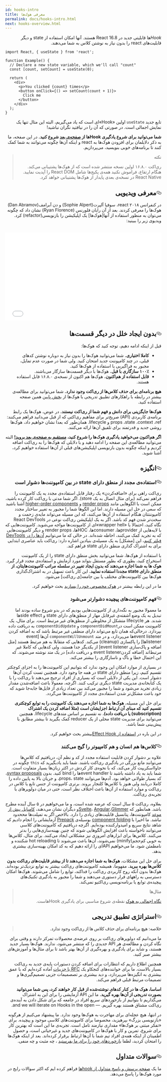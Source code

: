 ```yaml
---
id: hooks-intro
title: معرفی هوک‌ها
permalink: docs/hooks-intro.html
next: hooks-overview.html
---
```


<p dir="rtl"><em>Hook</em>ها قابلیتی جدید در React 16.8 هستند. آنها امکان استفاده از state و دیگر قابلیت‌‌های react را بدون نیاز به نوشتن کلاس به شما می‌‌دهند.</p>

```js{4,5}
import React, { useState } from 'react';

function Example() {
  // Declare a new state variable, which we'll call "count"
  const [count, setCount] = useState(0);

  return (
    <div>
      <p>You clicked {count} times</p>
      <button onClick={() => setCount(count + 1)}>
        Click me
      </button>
    </div>
  );
}
```

<p dir="rtl">تابع جدید <code>useState</code> اولین «Hook»ای است که یاد می‌‌گیریم، البته این مثال تنها یک نمایش اجمالی است. در صورتی که آن را در نیافتید نگران نباشید!</p>


<p dir="rtl"><b>شما می‌‌توانید برای  شروع یادگیری Hookها از <a href="/docs/hooks-overview.html">صفحه‌‌ی بعد</a> شروع کنید.</b>
در این صفحه، ما به ذکر دلایلمان برای افزودن هوک‌‌ها به react و اینکه آن‌‌ها چگونه می‌‌توانند به شما کمک کنند تا برنامه‌‌های خوبی بنویسید، می‌‌پردازیم.</p>


<blockquote dir="rtl">
<p>نکته</p>
<p>ری‌‌اکت ۱۶.۸.۰ اولین نسخه منتشر شده است که از هوک‌‌ها پشتیبانی می‌‌کند. هنگام ارتقاع، فراموش نکنید همه‌‌ی پکیج‌‌ها شامل React DOM را آپدیت نمایید. React Native در نسخه‌‌ی بعدی پایدار از هوک‌‌ها پشتیبانی خواهد کرد. </p>
</blockquote>

<h2 dir="rtl" id="video-introduction"><a href="#video-introduction" aria-hidden="true" class="anchor"><svg aria-hidden="true" height="16" version="1.1" viewBox="0 0 16 16" width="16"><path fill-rule="evenodd" d="M4 9h1v1H4c-1.5 0-3-1.69-3-3.5S2.55 3 4 3h4c1.45 0 3 1.69 3 3.5 0 1.41-.91 2.72-2 3.25V8.59c.58-.45 1-1.27 1-2.09C10 5.22 8.98 4 8 4H4c-.98 0-2 1.22-2 2.5S3 9 4 9zm9-3h-1v1h1c1 0 2 1.22 2 2.5S13.98 12 13 12H9c-.98 0-2-1.22-2-2.5 0-.83.42-1.64 1-2.09V6.25c-1.09.53-2 1.84-2 3.25C6 11.31 7.55 13 9 13h4c1.45 0 3-1.69 3-3.5S14.5 6 13 6z"></path>
</svg></a>معرفی ویدیویی </h2>

<p dir="rtl">در کنفرانس ۲۰۱۸ react، سوفیا آلپرت(Sophie Alpert) و دن آبرامف(Dan Abramov) هوک‌‌ها را معرفی کردند. بعد از آن رایان فلورنس (Ryan Florence) نشان داد که چگونه می‌‌توان به منظور استفاده از آنها[هوک‌‌ها] یک اپلیکیشن را بازنویسی(refactor) کرد. ویدیوی زیر را ببینید:</p>

<br>

<div dir="rtl">
          <div class="gatsby-resp-iframe-wrapper" style="padding-bottom: 56.30769230769231%; position: relative; height: 0; overflow: hidden;">
            <iframe src="//www.youtube.com/embed/dpw9EHDh2bM" frameborder="0" allowfullscreen="" style="
            position: absolute;
            top: 0;
            left: 0;
            width: 100%;
            height: 100%;
          "></iframe>
          </div>
          </div>

<h2 dir="rtl" id="no-breaking-changes"><a href="#no-breaking-changes" aria-hidden="true" class="anchor"><svg aria-hidden="true" height="16" version="1.1" viewBox="0 0 16 16" width="16"><path fill-rule="evenodd" d="M4 9h1v1H4c-1.5 0-3-1.69-3-3.5S2.55 3 4 3h4c1.45 0 3 1.69 3 3.5 0 1.41-.91 2.72-2 3.25V8.59c.58-.45 1-1.27 1-2.09C10 5.22 8.98 4 8 4H4c-.98 0-2 1.22-2 2.5S3 9 4 9zm9-3h-1v1h1c1 0 2 1.22 2 2.5S13.98 12 13 12H9c-.98 0-2-1.22-2-2.5 0-.83.42-1.64 1-2.09V6.25c-1.09.53-2 1.84-2 3.25C6 11.31 7.55 13 9 13h4c1.45 0 3-1.69 3-3.5S14.5 6 13 6z"></path></svg></a>بدون ایجاد خلل در دیگر قسمت‌‌ها </h2>

<p dir="rtl">قبل از اینکه ادامه دهیم، توجه کنید که هوک‌‌ها:</p>

<ul dir="rtl">
<li><strong>کاملا اختیاری.</strong> شما می‌‌توانید هوک‌‌ها را  بدون نیاز به دوباره نوشتن کدهای قبلی، در چند کامپوننت جدید امتحان کنید. ولی شما در صورت عدم تمایل،‌‌ مجبور به فراگیریی یا استفاده از هوک‌‌ها کنید.</li>
<li><strong>۱۰۰٪‌‌ سازگاری با قبل.</strong> هوک‌‌ها با دیگر قسمت‌‌‌‌ها سازگار می‌‌باشند.</li>
<li><strong>قابل استفاده از هم‌‌اکنون.</strong> هوک‌ها هم اکنون از نسخه‌‌ی ۱۶.۸.۰ قابل استفاده هستند.</li>
</ul>

<p dir="rtl"><strong>هیچ برنامه‌‌ای برای حذف کلاس‌‌ها از ری‌‌اکت وجود ندارد.</strong> شما می‌‌توانید برای مطالعه‌‌ی بیشتر در رابطه با راهکار‌‌‌‌های تطبیق تدریجی با هوک‌‌ها از <a href="#gradual-adoption-strategy">بخش پایین</a> همین صفحه استفاده کنید.</p>

<p dir="rtl"><strong>هوک‌‌ها جایگزینی برای دانش و فهم شما از ری‌‌اکت نیستند.</strong> در عوض، هوک‌‌ها یک رابط برنامه‌‌ی کاربردی (API) صریح‌‌تر برای مفاهیم ری‌‌اکتی که از قبل می‌‌دانید فراهم می‌‌کنند: props ،state ،context ،ref و lifecycle. همان‌‌طور که بعدا نشان خواهیم داد، هوک‌‌ها روشی جدید و قدرتمند برای تلفیق آن‌‌ها ارائه می‌‌کنند.</p>

<p dir="rtl"><strong>اگر هم‌‌اکنون می‌‌خواهید یادگیری هوک‌‌ها را شروع کنید، <a href="/docs/hooks-overview.html">مستقیم به صفحه‌‌ی بعد بروید!</a></strong> البته می‌‌توانید مطالعه‌‌ی این صفحه را ادامه دهید و با دلایلی که هوک‌‌ها را به ری‌‌اکت اضافه کردیم و اینکه چگونه بدون بازنویسی اپلیکیشن‌‌های قبلی از آن‌‌ها استفاده خواهیم کرد، آشنا شوید.</p>

<h2 dir="rtl" id="motivation"><a href="#motivation" aria-hidden="true" class="anchor"><svg aria-hidden="true" height="16" version="1.1" viewBox="0 0 16 16" width="16"><path fill-rule="evenodd" d="M4 9h1v1H4c-1.5 0-3-1.69-3-3.5S2.55 3 4 3h4c1.45 0 3 1.69 3 3.5 0 1.41-.91 2.72-2 3.25V8.59c.58-.45 1-1.27 1-2.09C10 5.22 8.98 4 8 4H4c-.98 0-2 1.22-2 2.5S3 9 4 9zm9-3h-1v1h1c1 0 2 1.22 2 2.5S13.98 12 13 12H9c-.98 0-2-1.22-2-2.5 0-.83.42-1.64 1-2.09V6.25c-1.09.53-2 1.84-2 3.25C6 11.31 7.55 13 9 13h4c1.45 0 3-1.69 3-3.5S14.5 6 13 6z"></path></svg></a>انگیزه</h2>

<h3 dir="rtl" id="its-hard-to-reuse-stateful-logic-between-components"><a href="#its-hard-to-reuse-stateful-logic-between-components" aria-hidden="true" class="anchor"><svg aria-hidden="true" height="16" version="1.1" viewBox="0 0 16 16" width="16"><path fill-rule="evenodd" d="M4 9h1v1H4c-1.5 0-3-1.69-3-3.5S2.55 3 4 3h4c1.45 0 3 1.69 3 3.5 0 1.41-.91 2.72-2 3.25V8.59c.58-.45 1-1.27 1-2.09C10 5.22 8.98 4 8 4H4c-.98 0-2 1.22-2 2.5S3 9 4 9zm9-3h-1v1h1c1 0 2 1.22 2 2.5S13.98 12 13 12H9c-.98 0-2-1.22-2-2.5 0-.83.42-1.64 1-2.09V6.25c-1.09.53-2 1.84-2 3.25C6 11.31 7.55 13 9 13h4c1.45 0 3-1.69 3-3.5S14.5 6 13 6z"></path></svg></a>استفاده‌‌ی مجدد از منطق دارای state در بین کامپوننت‌‌ها دشوار است</h3>

<p dir="rtl">ری‌‌اکت راهی برای «اضافه‌کردن» یک رفتار  قابل استفاده‌‌ی مجدد یه یک کامپوننت را فراهم نمی‌‌کند (برای مثال اتصال به یک store). اگر شما مدتی با ری‌‌اکت کار کرده باشید، ممکن است با الگوهایی مانند <a href="/docs/render-props.html">render props</a> و <a href="/docs/higher-order-components.html">higher-order components</a> آشنا باشید که سعی در حل این مسیله دارند.  اما این الگوها شما را مجبور به تغییر ساختار مجدد کامپوننتتان هنگام استفاده‌‌ از آن‌‌ها می‌‌کنند، که این مسیله می‌‌تواند مایه‌‌ی زحمت و سخت‌‌تر شدن فهم کد باشد. اگر به یک اپلیکیشن ری‌‌اکت نوعی در React DevTools نگاه کنید، احتمالا با «wrapper hell»ای از کامپوننت‌‌ها مواجه می‌‌شوید. کامپوننت‌‌هایی که با لایه‌‌هایی از providerها، consumerها، HOCها، render props و دیگر کامپوننت‌‌هایی که به تجرید کمک می‌‌کنند، احاطه شده‌‌اند.  در حالی که ما می‌‌توانیم <a href="https://github.com/facebook/react-devtools/pull/503">آن‌‌ها را در DevTools فیلتر کنیم</a>، این [مشکل] به یک مسیله‌‌ی بنیادین اشاره دارد: ری‌‌اکت باید عناصری ابتدایی برای به اشتراک گذاری منطق دارای state فراهم کند.</p>

<p dir="rtl">با استفاده از هوک‌‌ها، شما می‌‌توانید بخش منطق دارای state را از یک کامپوننت استخراج کنید، بطوری که بطور مستقل بتواند مورد آزمایش و استفاده‌‌ی مجدد قرار گیرد. <strong>هوک ها به شما اجازه می‌‌دهند که بدون ایجاد تغییر در سلسله مراتب کامپوننت‌‌هایتان، از منطق دارای state مجددا استفاده نمایید.</strong> این کار باعث تسهیل در به اشتراک‌‌گذاری هوک‌‌ها بین کامپوننت‌‌های مختلف یا بین جامعه[ی ری‌‌اکت] می‌‌شود.</p>

<p dir="rtl">ما در این رابطه بیشتر در  <a href="/docs/hooks-custom.html">هوک مخصوص خود را بسازید</a> بحث خواهیم کرد.</p>

<h3 dir="rtl" id="complex-components-become-hard-to-understand"><a href="#complex-components-become-hard-to-understand" aria-hidden="true" class="anchor"><svg aria-hidden="true" height="16" version="1.1" viewBox="0 0 16 16" width="16"><path fill-rule="evenodd" d="M4 9h1v1H4c-1.5 0-3-1.69-3-3.5S2.55 3 4 3h4c1.45 0 3 1.69 3 3.5 0 1.41-.91 2.72-2 3.25V8.59c.58-.45 1-1.27 1-2.09C10 5.22 8.98 4 8 4H4c-.98 0-2 1.22-2 2.5S3 9 4 9zm9-3h-1v1h1c1 0 2 1.22 2 2.5S13.98 12 13 12H9c-.98 0-2-1.22-2-2.5 0-.83.42-1.64 1-2.09V6.25c-1.09.53-2 1.84-2 3.25C6 11.31 7.55 13 9 13h4c1.45 0 3-1.69 3-3.5S14.5 6 13 6z"></path></svg></a>فهم کامپوننت‌‌های پیچیده دشوارتر می‌‌شود</h3>

<p dir="rtl">ما معمولا مجبور به نگه‌‌داری از کامپوننت‌‌هایی بودیم که در بدو شروع ساده بودند اما تبدیل به یک وضع آشفته‌‌ی غیرقابل مهار از منطق‌‌های دارای state و side effectها شدند. هر lifecycle متشکل از مخلوطی از منطق‌‌های غیر مرتبط است. برای مثال، یک کامپوننت ممکن است  در<code class="gatsby-code-text">componentDidMount</code> و <code class="gatsby-code-text">componentDidUpdate</code> به دریافت داده بپردازد. درحالی‌‌که همان تابع می‌‌تواند دارای منطقی غیر مرتبط باشد که به اضافه کردن event listenerها می‌‌پردازد، و در متد <code class="gatsby-code-text">componentWillUnmount</code> آن‌‌ها [event listenerها] را پاکسازی (cleanup) می‌‌کند. کدهایی که متقابلا به هم مرتبط هستند [مثل اضافه و پاک‌‌سازی event listener]  از یکدیگر جدا هستند، ولی کدهایی که کاملا غیر مرتبط‌‌اند [اضافه کردنevent listener و دریافت داده] در یک متد نوشته می‌‌شوند. که این  احتمال خطا و باگ  و ناسازگاری را بیشتر می‌‌کند. </p>

<p dir="rtl">در بسیاری از موارد امکان این وجود ندارد که بتوانیم این کامپوننت‌‌ها را به اجزای کوچکتر تقسیم کنیم، زیرا منطق دارای state در همه جا وجود دارد. همچنین تست کردن آن‌‌ها دشوار است. این یکی از دلایلی است که بسیاری از افراد ترجیح می‌‌دهند تا ری‌‌اکت را با یک کتابخانه‌‌ی مدیریت state دیگری ترکیب کنند. اگرچه، معمولا باعث اضافه‌‌شدن مقدار زیادی تجرید می‌‌شود و  شما را مجبور می‌‌کند بین تعداد زیادی از فایل‌‌ها جابه‌‌جا شوید که خود باعث مشکل‌‌تر شدن استفاده‌‌ی مجدد از کامپوننت‌‌ها می‌‌گردد.</p>

<p dir="rtl">برای حل این مسیله، <strong>هوک‌‌ها به شما اجازه می‌‌دهند یک کامپوننت را به توابع کوچکتری تقسیم کنید که مبنای آن ارتباط اجزایشان است (مثلا اضافه کردن یک اشتراک (subscription) یا دریافت داده)</strong>، نه تقسیم بر اساس متدهای lifecycle. همچنین می‌‌توانید برای  مدیریت state محلی از یک reducer کمک بگیرید تا بیشتر مطابق با پیش‌‌بینی شما باشد.</p>

<p dir="rtl">در این باره در
<a href="/docs/hooks-effect.html#tip-use-multiple-effects-to-separate-concerns">استفاده از Effect Hook</a>بیشتر بحث خواهیم کرد.</p>

<h3 dir="rtl" id="classes-confuse-both-people-and-machines"><a href="#classes-confuse-both-people-and-machines" aria-hidden="true" class="anchor"><svg aria-hidden="true" height="16" version="1.1" viewBox="0 0 16 16" width="16"><path fill-rule="evenodd" d="M4 9h1v1H4c-1.5 0-3-1.69-3-3.5S2.55 3 4 3h4c1.45 0 3 1.69 3 3.5 0 1.41-.91 2.72-2 3.25V8.59c.58-.45 1-1.27 1-2.09C10 5.22 8.98 4 8 4H4c-.98 0-2 1.22-2 2.5S3 9 4 9zm9-3h-1v1h1c1 0 2 1.22 2 2.5S13.98 12 13 12H9c-.98 0-2-1.22-2-2.5 0-.83.42-1.64 1-2.09V6.25c-1.09.53-2 1.84-2 3.25C6 11.31 7.55 13 9 13h4c1.45 0 3-1.69 3-3.5S14.5 6 13 6z"></path></svg></a>کلاس‌‌ها هم انسان و هم کامپیوتر را گیج می‌‌کنند</h3>

<p dir="rtl">علاوه بر دشوار کردن قابلیت استفاده مجدد از کد و نظم آن، دریافتیم که کلاس‌‌ها می‌‌توانند مانع بزرگی در یادگیری ری‌‌اکت باشند. شما باید یادبگیرید که  <code class="gatsby-code-text">this</code> چگونه در جاوااسکریپت کار می‌‌کند، که با نحوه‌‌ی کار کردش در اکثر زبان‌‌ها بسیار متفاوت است. شما باید به یاد داشته باشید تا event handlerها را bind کنید. بدون <a href="https://babeljs.io/docs/en/babel-plugin-transform-class-properties/">syntax proposals</a>، کد بسیار طولانی خواهد بود. آدم‌‌ها می‌‌توانند props، state، و جریان بالا به پایین داده را کاملا دریابند ولی هنوز  با کلاس‌‌ها کلنجار بروند. برتری کامپوننت از جنس تابع یا کلاس در ری‌‌اکت و موارد استفاده از آن‌‌ها باعث اختلاف نظر است، حتی در میان دولوپرهای با تجربه‌‌ی ری‌‌اکت.</p>

<p dir="rtl">بعلاوه، ری‌‌اکت ۵ سال است که عرضه شده است، و ما می‌‌خواهیم در ۵ سال آینده مطرح باشد. همانطور که <a href="https://svelte.technology/">Svelte</a>، <a href="https://angular.io/">Angular</a>،<a href="https://glimmerjs.com/">Glimmer</a>و دیگران نشان می‌‌دهند، <a href="https://en.wikipedia.org/wiki/Ahead-of-time_compilation">کامپایل پیش از موعد</a> کامپوننت‌‌ها، پتانسیل قابلیت‌‌های زیادی را دارد. بالاخص اگر به تمپلت‌‌ها مححدود نباشد. ما اخیرا  با
<a href="https://github.com/facebook/react/issues/7323">component folding</a> بوسیله‌‌ی <a href="https://prepack.io/">Prepack</a>‌‌ ‌‌آزمایشاتی را انجام دادیم که شاهد نتایج  سریع و امیدوارکننده  بوده‌‌ایم. اگرچه دریافتیم که کامپوننت‌‌های کلاسی می‌‌توانند ناخواسته باعث افزایش الگوهایی  شوند که چنین بهینه‌‌سازی‌‌هایی را بدتر می‌‌کنند.  کلاس‌‌ها برای ابزارهای امروزی نیز مشکلاتی ایجاد می‌‌کنند. برای مثال، کلاس‌‌ها به خوبی کم‌‌حجم(minify) نمی‌‌شوند، آن‌‌ها باعث می‌‌شوند تا hot reloading شکننده و نامطمئن شود. ما می‌‌خواهیم APIای را ارائه دهیم که به کد امکان بهینه‌‌سازی بیشتری بدهد.</p>

<p dir="rtl">برای حل این مشکلات، <strong>هوک‌‌ها به شما اجازه می‌‌دهند تا از بیشتر قابلیت‌‌های ری‌‌اکت بدون کلاس‌‌ها بهره ببرید.</strong> مفهوما، همیشه کامپوننت‌‌های ری‌‌اکت بیشتر به توابع نزدیک‌‌تر بوده‌‌اند. هوک‌‌ها بدون آنکه روح کاربردی ری‌‌اکت را فداکند، توابع را شامل می‌‌شوند. هوک‌‌ها امکان دسترسی به راههای ‌‌فرار دستوری می‌‌دهند و شما را مجبور به یادگیری تکنیک‌‌های پیچیده‌‌ی توابع یا برنامه‌‌نویسی ری‌‌اکتیو نمی‌‌کند.</p>

<blockquote dir="rtl">
<p>مثال‌‌ها</p>
<p><a href="/docs/hooks-overview.html">نگاه اجمالی به هوک‌‌</a> نقطه‌‌ی شروع مناسبی برای یادگیری Hookهاست.</p>
</blockquote>

<h2 dir="rtl" id="gradual-adoption-strategy"><a href="#gradual-adoption-strategy" aria-hidden="true" class="anchor"><svg aria-hidden="true" height="16" version="1.1" viewBox="0 0 16 16" width="16"><path fill-rule="evenodd" d="M4 9h1v1H4c-1.5 0-3-1.69-3-3.5S2.55 3 4 3h4c1.45 0 3 1.69 3 3.5 0 1.41-.91 2.72-2 3.25V8.59c.58-.45 1-1.27 1-2.09C10 5.22 8.98 4 8 4H4c-.98 0-2 1.22-2 2.5S3 9 4 9zm9-3h-1v1h1c1 0 2 1.22 2 2.5S13.98 12 13 12H9c-.98 0-2-1.22-2-2.5 0-.83.42-1.64 1-2.09V6.25c-1.09.53-2 1.84-2 3.25C6 11.31 7.55 13 9 13h4c1.45 0 3-1.69 3-3.5S14.5 6 13 6z"></path></svg></a>استراتژی تطبیق تدریجی</h2>

<blockquote dir="rtl">
<p><strong>خلاصه: هیچ برنامه‌‌ای برای حذف کلاس ها از ری‌‌اکت وجود ندارد.</strong></p>
</blockquote>

<p dir="rtl">ما می‌‌دانیم که دولوپرهای ری‌‌اکت بر روی عرضه‌‌ی محصولات تمرکز دارند و وقتی برای نگاه کردن و مطالعه‌‌ی هر  API جدیدی را که منتشر می‌‌شود، ندارند. هوک‌‌ها بسیار جدید هستند، و شاید برای یادگیری و بهره‌‌گیری از آن‌‌ها بهتر باشد تا برای مثال‌‌ها و آموزش‌‌های بیشتر صبر کنید.</p>

<p dir="rtl">همچنین اطلاع داریم که انتظارات برای اضافه کردن دستورات پایه‌‌ی جدید به ری‌‌اکت بسیار بالاست. ما برای خواننده‌‌های کنجکاو یک <a href="https://github.com/reactjs/rfcs/pull/68">RFC با جزییات</a> آماده کرده‌‌ایم که با عمق بیشتری به انگیزه‌‌ها می‌‌پردازد، و دید  بیشتری بر تصصمیمات جزیی تصمیم‌‌گیری‌‌ها و  تصمیمات مرتبط قبلی فراهم می‌‌کند.  </p>

<p dir="rtl"><strong>اساسا، هوک ها در کنار کدهای نوشته‌‌شده از قبل کار خواهند کرد، پس شما می‌‌توانید بصورت تدریجی از آن‌‌ها بهره گیرید.</strong> ما این API آزمایشی را برای این به اشتراک  می‌‌گذاریم تا بتوانیم از بازخوردهای سریع افراد در جامعه که برای شکل دادن به آینده‌‌ی ری‌‌اکت مشتاق هستند بهره گیریم. — and we will iterate on Hooks in the open.</p>

<p dir="rtl">در انتها، هیچ عجله‌‌ای برای مهاجرت به هوک‌‌ها وجود ندارد. ما پیشنهاد می‌‌کنیم از هرگونه «بازنویسی بزرگ» بپرهیزید، مخصوصا برای کامپوننت‌‌های کلاسی موجود و پیچیده. برای «تفکر مبتنی بر هوک‌‌ها» مقداری نیازمند تامل است.  تجربه‌‌ی ما این است که بهترین کار برای شروع، تمرین و کار با هوک‌‌ها در کامپوننت‌‌های جدید و غیرحیاتی است، و حصول اطمینان از اینکه همه‌‌ی افراد تیم شما با آن‌‌ها ارتباط برقرار کرده‌‌اند. بعد از اینکه هوک‌‌ها را امتحان کردید، لطفا <a href="https://github.com/facebook/react/issues/new">بازخوردهای خود را برای ما بفرستید</a> ، چه مثبت و چه منفی.</p>

<h2 dir="rtl" id="frequently-asked-questions"><a href="#frequently-asked-questions" aria-hidden="true" class="anchor"><svg aria-hidden="true" height="16" version="1.1" viewBox="0 0 16 16" width="16"><path fill-rule="evenodd" d="M4 9h1v1H4c-1.5 0-3-1.69-3-3.5S2.55 3 4 3h4c1.45 0 3 1.69 3 3.5 0 1.41-.91 2.72-2 3.25V8.59c.58-.45 1-1.27 1-2.09C10 5.22 8.98 4 8 4H4c-.98 0-2 1.22-2 2.5S3 9 4 9zm9-3h-1v1h1c1 0 2 1.22 2 2.5S13.98 12 13 12H9c-.98 0-2-1.22-2-2.5 0-.83.42-1.64 1-2.09V6.25c-1.09.53-2 1.84-2 3.25C6 11.31 7.55 13 9 13h4c1.45 0 3-1.69 3-3.5S14.5 6 13 6z"></path></svg></a>سوالات متداول </h2>

<p dir="rtl">ما یک <a href="/docs/hooks-faq.html">صفحه پرسش و پاسخ متداول از hookها</a> فراهم کرده ایم که  اکثر سوالات رایج در مورد هوک‌‌ها را پاسخ‌‌ می‌‌دهد.</p>